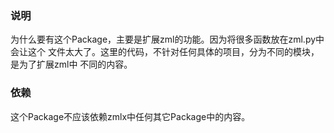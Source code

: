### 说明

为什么要有这个Package，主要是扩展zml的功能。因为将很多函数放在zml.py中会让这个
文件太大了。这里的代码，不针对任何具体的项目，分为不同的模块，是为了扩展zml中
不同的内容。

### 依赖

这个Package不应该依赖zmlx中任何其它Package中的内容。